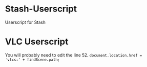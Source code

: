 # Stash-Userscript
Userscript for Stash

# VLC Userscript

You will probably need to edit the line 52. `document.location.href = 'vlcs:' + findScene.path;`
